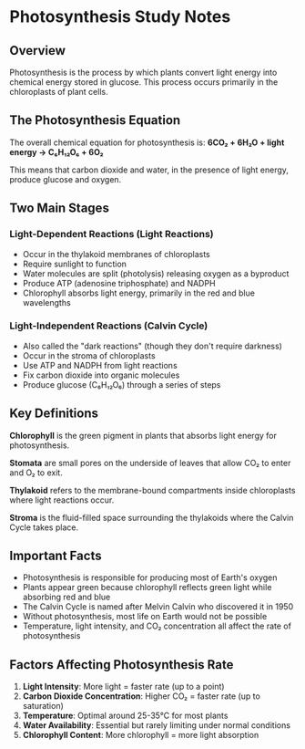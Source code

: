 # Photosynthesis Study Notes

## Overview
Photosynthesis is the process by which plants convert light energy into chemical energy stored in glucose. This process occurs primarily in the chloroplasts of plant cells.

## The Photosynthesis Equation
The overall chemical equation for photosynthesis is:
**6CO₂ + 6H₂O + light energy → C₆H₁₂O₆ + 6O₂**

This means that carbon dioxide and water, in the presence of light energy, produce glucose and oxygen.

## Two Main Stages

### Light-Dependent Reactions (Light Reactions)
- Occur in the thylakoid membranes of chloroplasts
- Require sunlight to function
- Water molecules are split (photolysis) releasing oxygen as a byproduct
- Produce ATP (adenosine triphosphate) and NADPH
- Chlorophyll absorbs light energy, primarily in the red and blue wavelengths

### Light-Independent Reactions (Calvin Cycle)
- Also called the "dark reactions" (though they don't require darkness)
- Occur in the stroma of chloroplasts
- Use ATP and NADPH from light reactions
- Fix carbon dioxide into organic molecules
- Produce glucose (C₆H₁₂O₆) through a series of steps

## Key Definitions

**Chlorophyll** is the green pigment in plants that absorbs light energy for photosynthesis.

**Stomata** are small pores on the underside of leaves that allow CO₂ to enter and O₂ to exit.

**Thylakoid** refers to the membrane-bound compartments inside chloroplasts where light reactions occur.

**Stroma** is the fluid-filled space surrounding the thylakoids where the Calvin Cycle takes place.

## Important Facts
- Photosynthesis is responsible for producing most of Earth's oxygen
- Plants appear green because chlorophyll reflects green light while absorbing red and blue
- The Calvin Cycle is named after Melvin Calvin who discovered it in 1950
- Without photosynthesis, most life on Earth would not be possible
- Temperature, light intensity, and CO₂ concentration all affect the rate of photosynthesis

## Factors Affecting Photosynthesis Rate
1. **Light Intensity**: More light = faster rate (up to a point)
2. **Carbon Dioxide Concentration**: Higher CO₂ = faster rate (up to saturation)
3. **Temperature**: Optimal around 25-35°C for most plants
4. **Water Availability**: Essential but rarely limiting under normal conditions
5. **Chlorophyll Content**: More chlorophyll = more light absorption

